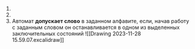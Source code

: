 1. 
2. 
3. Автомат __допускает слово__ в заданном алфавите, если, начав работу с заданным словом он останавливается в одном из выделенных заключительных состояний
![[Drawing 2023-11-28 15.59.07.excalidraw]]